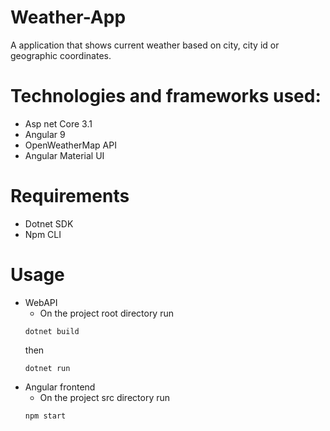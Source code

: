 # Weather-App
A application that shows current weather based on city, city id or geographic coordinates. 

# Technologies and frameworks used:
  * Asp net Core 3.1 
  * Angular 9 
  * OpenWeatherMap API 
  * Angular Material UI
  
# Requirements
  * Dotnet SDK
  * Npm CLI
  
# Usage
  * WebAPI
      * On the project root directory run
      ```
      dotnet build
      ```
       then
      ```
      dotnet run
      ```
  * Angular frontend
     * On the project src directory run
      ```
      npm start
      ```
